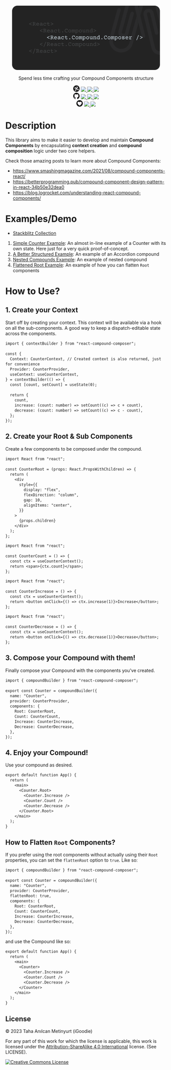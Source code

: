<!-- Logo -->
<p align="center">
  <img src="https://raw.githubusercontent.com/iGoodie/react-compound-composer/master/.github/assets/logo.svg" height="200px" alt="Logo"/>
</p>

<!-- Slogan -->
<p align="center">
   Spend less time crafting your Compound Components structure
</p>
<!-- Badges -->
<p align="center">

  <!-- Main Badges -->
  <img src="https://raw.githubusercontent.com/iGoodie/paper-editor/master/.github/assets/main-badge.svg" height="20px"/>
  <a href="https://www.npmjs.com/package/react-compound-composer">
    <img src="https://img.shields.io/npm/v/react-compound-composer"/>
  </a>
  <a href="https://github.com/iGoodie/react-compound-composer/tags">
    <img src="https://img.shields.io/github/v/tag/iGoodie/react-compound-composer"/>
  </a>
  <a href="https://github.com/iGoodie/paper-editor">
    <img src="https://img.shields.io/github/languages/top/iGoodie/react-compound-composer"/>
  </a>

  <br/>

  <!-- Github Badges -->
  <img src="https://raw.githubusercontent.com/iGoodie/paper-editor/master/.github/assets/github-badge.svg" height="20px"/>
  <a href="https://github.com/iGoodie/react-compound-composer/commits/master">
    <img src="https://img.shields.io/github/last-commit/iGoodie/react-compound-composer"/>
  </a>
  <a href="https://github.com/iGoodie/react-compound-composer/issues">
    <img src="https://img.shields.io/github/issues/iGoodie/react-compound-composer"/>
  </a>
  <a href="https://github.com/iGoodie/react-compound-composer/tree/master/src">
    <img src="https://img.shields.io/github/languages/code-size/iGoodie/react-compound-composer"/>
  </a>

  <br/>

  <!-- Support Badges -->
  <img src="https://raw.githubusercontent.com/iGoodie/paper-editor/master/.github/assets/support-badge.svg" height="20px"/>
  <a href="https://discord.gg/KNxxdvN">
    <img src="https://img.shields.io/discord/610497509437210624?label=discord"/>
  </a>
  <a href="https://www.patreon.com/iGoodie">
    <img src="https://img.shields.io/endpoint.svg?url=https%3A%2F%2Fshieldsio-patreon.vercel.app%2Fapi%3Fusername%3DiGoodie%26type%3Dpatrons"/>
  </a>
</p>

# Description

This library aims to make it easier to develop and maintain **Compound Components** by encapsulating **context creation** and **compound composition** logic under two core helpers.

Check those amazing posts to learn more about Compound Components:

- https://www.smashingmagazine.com/2021/08/compound-components-react/
- https://betterprogramming.pub/compound-component-design-pattern-in-react-34b50e32dea0
- https://blog.logrocket.com/understanding-react-compound-components/

# Examples/Demo

- [Stackblitz Collection](https://stackblitz.com/@iGoodie/collections/react-compound-composer)

1. [Simple Counter Example](https://stackblitz.com/edit/stackblitz-starters-e639ls?file=src%2FCounter.component.tsx): An almost in-line example of a Counter with its own state. Here just for a very quick proof-of-concept.
2. [A Better Structured Example](https://stackblitz.com/edit/stackblitz-starters-ltkqyc?file=src%2Fcomponents%2Faccordion%2Faccordion.tsx): An example of an Accordion compound
3. [Nested Compounds Example](https://stackblitz.com/edit/stackblitz-starters-aexdiu?file=src%2Fcomponents%2Faccordion%2Fbody%2Faccordion-body.tsx): An example of nested compound
4. [Flattened Root Example](https://stackblitz.com/edit/stackblitz-starters-yhr2uv?file=src%2FApp.tsx): An example of how you can flatten `Root` components

# How to Use?

## 1. Create your Context

Start off by creating your context. This context will be available via a hook on all the sub-components. A good way to keep a dispatch-editable state across the components.

```tsx
import { contextBuilder } from "react-compound-composer";

const {
  Context: CounterContext, // Created context is also returned, just for convenience
  Provider: CounterProvider,
  useContext: useCounterContext,
} = contextBuilder(() => {
  const [count, setCount] = useState(0);

  return {
    count,
    increase: (count: number) => setCount((c) => c + count),
    decrease: (count: number) => setCount((c) => c - count),
  };
});
```

## 2. Create your Root & Sub Components

Create a few components to be composed under the compound.

```tsx
import React from "react";

const CounterRoot = (props: React.PropsWithChildren) => {
  return (
    <div
      style={{
        display: "flex",
        flexDirection: "column",
        gap: 10,
        alignItems: "center",
      }}
    >
      {props.children}
    </div>
  );
};
```

```tsx
import React from "react";

const CounterCount = () => {
  const ctx = useCounterContext();
  return <span>{ctx.count}</span>;
};
```

```tsx
import React from "react";

const CounterIncrease = () => {
  const ctx = useCounterContext();
  return <button onClick={() => ctx.increase(1)}>Increase</button>;
};
```

```tsx
import React from "react";

const CounterDecrease = () => {
  const ctx = useCounterContext();
  return <button onClick={() => ctx.decrease(1)}>Decrease</button>;
};
```

## 3. Compose your Compound with them!

Finally compose your Compound with the components you've created.

```tsx
import { compoundBuilder } from "react-compound-composer";

export const Counter = compoundBuilder({
  name: "Counter",
  provider: CounterProvider,
  components: {
    Root: CounterRoot,
    Count: CounterCount,
    Increase: CounterIncrease,
    Decrease: CounterDecrease,
  },
});
```

## 4. Enjoy your Compound!

Use your compound as desired.

```tsx
export default function App() {
  return (
    <main>
      <Counter.Root>
        <Counter.Increase />
        <Counter.Count />
        <Counter.Decrease />
      </Counter.Root>
    </main>
  );
}
```

## How to Flatten `Root` Components?

If you prefer using the root components without actually using their `Root` properties, you can set the `flattenRoot` option to `true`. Like so:

```tsx
import { compoundBuilder } from "react-compound-composer";

export const Counter = compoundBuilder({
  name: "Counter",
  provider: CounterProvider,
  flattenRoot: true,
  components: {
    Root: CounterRoot,
    Count: CounterCount,
    Increase: CounterIncrease,
    Decrease: CounterDecrease,
  },
});
```

and use the Compound like so:

```tsx
export default function App() {
  return (
    <main>
      <Counter>
        <Counter.Increase />
        <Counter.Count />
        <Counter.Decrease />
      </Counter>
    </main>
  );
}
```

## License

&copy; 2023 Taha Anılcan Metinyurt (iGoodie)

For any part of this work for which the license is applicable, this work is licensed under the [Attribution-ShareAlike 4.0 International](http://creativecommons.org/licenses/by-sa/4.0/) license. (See LICENSE).

<a rel="license" href="http://creativecommons.org/licenses/by-sa/4.0/"><img alt="Creative Commons License" style="border-width:0" src="https://i.creativecommons.org/l/by-sa/4.0/88x31.png" /></a>
